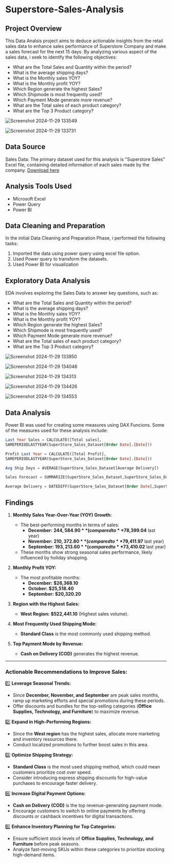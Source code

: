 # Superstore-Sales-Analysis

## Project Overview

This Data Analsis project aims to deduce actionable insights from the retail sales data to enhance sales performance of Superstore Company and make a sales forecast for the next 15 days.
By analyzing various aspect of the sales data, i seek to identify the following objectives:
- What are the Total Sales and Quantity within the period?
- What is the average shipping days?
- What is the Monthly sales YOY?
- What is the Monthly profit YOY?
- Which Region generate the highest Sales?
- Which Shipmode is most frequently used?
- Which Payment Mode generate more revenue?
- What are the Total sales of each product category?
- What are the Top 3 Product category?

![Screenshot 2024-11-29 133549](https://github.com/user-attachments/assets/a57a4648-5afb-43f6-8ccd-8fe0b5121eb6)

![Screenshot 2024-11-29 133731](https://github.com/user-attachments/assets/1db4e391-05d8-46d7-afe2-72d3b5fe7a88)

## Data Source
Sales Data: The primary dataset used for this analysis is "Superstore Sales" Excel file, containing detailed information of each sales made by the company. [Download here](https://www.kaggle.com/datasets/ishanshrivastava28/superstore-sales)

## Analysis Tools Used
- Microsoft Excel
- Power Query
- Power BI

## Data Cleaning and Preparation
In the initial Data Cleaning and Preparation Phase, i performed the following tasks:
1. Imported the data using power query using excel file option.
2. Used Power query to transform the datasets.
3. Used Power BI for visualization

## Exploratory Data Analysis
EDA involves exploring the Sales Data to answer key questions, such as:

- What are the Total Sales and Quantity within the period?
- What is the average shipping days?
- What is the Monthly sales YOY?
- What is the Monthly profit YOY?
- Which Region generate the highest Sales?
- Which Shipmode is most frequently used?
- Which Payment Mode generate more revenue?
- What are the Total sales of each product category?
- What are the Top 3 Product category?

![Screenshot 2024-11-29 133950](https://github.com/user-attachments/assets/ef084723-245a-431d-86d8-16c1cd9c0a26)

![Screenshot 2024-11-29 134046](https://github.com/user-attachments/assets/12450558-74fc-4622-a93f-adf148c0410b)

![Screenshot 2024-11-29 134313](https://github.com/user-attachments/assets/dc13c3fa-14e0-4df1-aa05-d1cb087c24a5)

![Screenshot 2024-11-29 134426](https://github.com/user-attachments/assets/6a912a4f-6937-4de2-8ee9-91c0afef9d76)

![Screenshot 2024-11-29 134553](https://github.com/user-attachments/assets/3ec8bdfa-f641-4a79-8ee2-d7a5bd39a162)

## Data Analysis
Power BI was used for creating some measures using DAX Funcions. Some of the measures used for these analysis include:
``` Sql
Last Year Sales = CALCULATE([Total sales],
SAMEPERIODLASTYEAR(SuperStore_Sales_Dataset[Order Date].[Date]))
```
``` Sql
Profit Last Year = CALCULATE([Total Profit],
SAMEPERIODLASTYEAR(SuperStore_Sales_Dataset[Order Date].[Date]))
```
``` Sql
Avg Ship Days = AVERAGE(SuperStore_Sales_Dataset[Average Delivery])
```
``` Sql
Sales Forecast = SUMMARIZE(SuperStore_Sales_Dataset,SuperStore_Sales_Dataset[Order Date],"Total sales",SUM(SuperStore_Sales_Dataset[Sales]))
```
``` Sql
Average Delivery = DATEDIFF(SuperStore_Sales_Dataset[Order Date],SuperStore_Sales_Dataset[Ship Date],DAY)
```

## Findings 

1. **Monthly Sales Year-Over-Year (YOY) Growth:**  
   - The best-performing months in terms of sales:  
     - **December:** **$244,584.90** (compared to **$78,399.04** last year)  
     - **November:** **$210,372.80** (compared to **$79,411.97** last year)  
     - **September:** **$193,213.60** (compared to **$73,410.02** last year)  
   - These months show strong seasonal sales performance, likely influenced by holiday shopping.  

2. **Monthly Profit YOY:**  
   - The most profitable months:  
     - **December:** **$26,368.10**  
     - **October:** **$25,518.40**  
     - **September:** **$20,320.20**  

3. **Region with the Highest Sales:**  
   - **West Region:** **$522,441.10** (Highest sales volume).  

4. **Most Frequently Used Shipping Mode:**  
   - **Standard Class** is the most commonly used shipping method.  

5. **Top Payment Mode by Revenue:**  
   - **Cash on Delivery (COD)** generates the highest revenue.  

---

### **Actionable Recommendations to Improve Sales:**

1️⃣ **Leverage Seasonal Trends:**  
   - Since **December, November, and September** are peak sales months, ramp up marketing efforts and special promotions during these periods.  
   - Offer discounts and bundles for the top-selling categories (**Office Supplies, Technology, and Furniture**) to maximize revenue.  

2️⃣ **Expand in High-Performing Regions:**  
   - Since the **West region** has the highest sales, allocate more marketing and inventory resources there.  
   - Conduct localized promotions to further boost sales in this area.  

3️⃣ **Optimize Shipping Strategy:**  
   - **Standard Class** is the most used shipping method, which could mean customers prioritize cost over speed.  
   - Consider introducing express shipping discounts for high-value purchases to encourage faster delivery.  

4️⃣ **Increase Digital Payment Options:**  
   - **Cash on Delivery (COD)** is the top revenue-generating payment mode.  
   - Encourage customers to switch to online payments by offering discounts or cashback incentives for digital transactions.  

5️⃣ **Enhance Inventory Planning for Top Categories:**  
   - Ensure sufficient stock levels of **Office Supplies, Technology, and Furniture** before peak seasons.  
   - Analyze fast-moving SKUs within these categories to prioritize stocking high-demand items.  
​​
